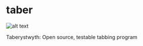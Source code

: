 # taber
![alt text](https://codeship.com/projects/1084e7d0-7371-0133-b38a-7e06a486d05b/status?branch=master "Build Status")


Taberystwyth: Open source, testable tabbing program
